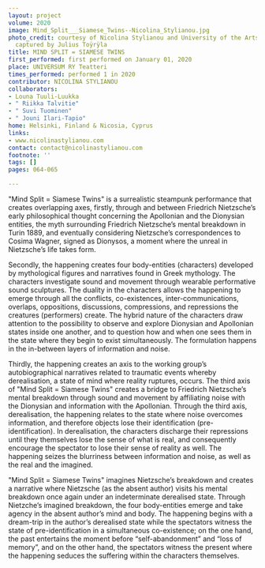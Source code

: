 ```yaml
---
layout: project
volume: 2020
image: Mind_Split___Siamese_Twins--Nicolina_Stylianou.jpg
photo_credit: courtesy of Nicolina Stylianou and University of the Arts Helsinki,
  captured by Julius Toÿrÿla
title: MIND SPLIT = SIAMESE TWINS
first_performed: first performed on January 01, 2020
place: UNIVERSUM RY Teatteri
times_performed: performed 1 in 2020
contributor: NICOLINA STYLIANOU
collaborators:
- Louna Tuuli-Luukka
- " Riikka Talvitie"
- " Suvi Tuominen"
- " Jouni Ilari-Tapio"
home: Helsinki, Finland & Nicosia, Cyprus
links:
- www.nicolinastylianou.com
contact: contact@nicolinastylianou.com
footnote: ''
tags: []
pages: 064-065

---
```


"Mind Split = Siamese Twins" is a surrealistic steampunk performance that creates overlapping axes, firstly, through and between Friedrich Nietzsche’s early philosophical thought concerning the Apollonian and the Dionysian entities, the myth surrounding Friedrich Nietzsche’s mental breakdown in Turin 1889, and eventually considering Nietzsche’s correspondences to Cosima Wagner, signed as Dionysos, a moment where the unreal in Nietzsche’s life takes form.  
  
Secondly, the happening creates four body-entities (characters) developed by mythological figures and narratives found in Greek mythology.  The characters investigate sound and movement through wearable performative sound sculptures.  The duality in the characters allows the happening to emerge through all the conflicts, co-existences, inter-communications, overlaps, oppositions, discussions, compressions, and repressions the creatures (performers) create. The hybrid nature of the characters draw attention to the possibility to observe and explore Dionysian and Apollonian states inside one another, and to question how and when one sees them in the state where they begin to exist simultaneously. The formulation happens in the in-between layers of information and noise.

Thirdly, the happening creates an axis to the working group’s autobiographical narratives related to traumatic events whereby derealisation, a state of mind where reality ruptures, occurs.  The third axis of "Mind Split = Siamese Twins" creates a bridge to Friedrich Nietzsche’s mental breakdown through sound and movement by affiliating noise with the Dionysian and information with the Apollonian.  Through the third axis, derealisation, the happening relates to the state where noise overcomes information, and therefore objects lose their identification (pre-identification).  In derealisation, the characters discharge their repressions until they themselves lose the sense of what is real, and consequently encourage the spectator to lose their sense of reality as well.  The happening seizes the blurriness between information and noise, as well as the real and the imagined. 

"Mind Split = Siamese Twins" imagines Nietzsche’s breakdown and creates a narrative where Nietzsche (as the absent author) visits his mental breakdown once again under an indeterminate derealised state.  Through Nietzche’s imagined breakdown, the four body-entities emerge and take agency in the absent author’s mind and body.  The happening begins with a dream-trip in the author’s derealised state while the spectators witness the state of pre-identification in a simultaneous co-existence; on the one hand, the past entertains the moment before “self-abandonment” and “loss of memory”, and on the other hand, the spectators witness the present where the happening seduces the suffering within the characters themselves.
